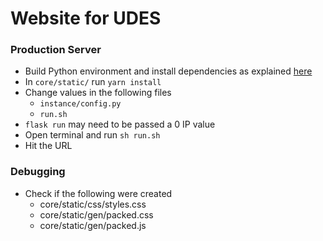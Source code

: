 # Website for UDES
### Production Server
* Build Python environment and install dependencies as explained [here](https://bitbucket.org/mania_dev/flask-boilerplate)
* In ```core/static/``` run
```yarn install```
* Change values in the following files
  - ```instance/config.py```
  - ```run.sh```
* ```flask run``` may need to be passed a 0 IP value
* Open terminal and run
```sh run.sh```
* Hit the URL

### Debugging
* Check if the following were created
  - core/static/css/styles.css
  - core/static/gen/packed.css
  - core/static/gen/packed.js